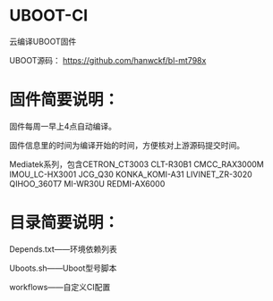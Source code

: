# UBOOT-CI
云编译UBOOT固件

UBOOT源码：
https://github.com/hanwckf/bl-mt798x

# 固件简要说明：

固件每周一早上4点自动编译。

固件信息里的时间为编译开始的时间，方便核对上游源码提交时间。

Mediatek系列，包含CETRON_CT3003 CLT-R30B1 CMCC_RAX3000M IMOU_LC-HX3001 JCG_Q30 KONKA_KOMI-A31 LIVINET_ZR-3020 QIHOO_360T7 MI-WR30U REDMI-AX6000

# 目录简要说明：

Depends.txt——环境依赖列表

Uboots.sh——Uboot型号脚本

workflows——自定义CI配置
